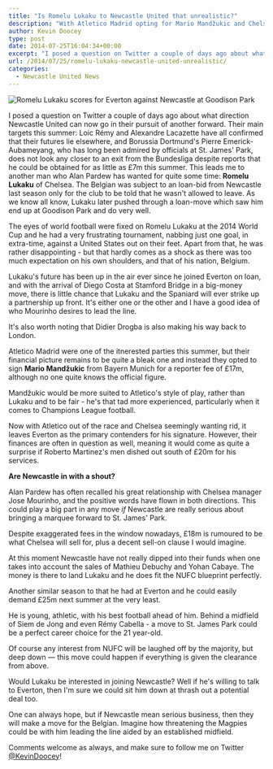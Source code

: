 ```yaml
---
title: "Is Romelu Lukaku to Newcastle United that unrealistic?"
description: "With Atletico Madrid opting for Mario Mandžukic and Chelsea bringing Diego Costa to Stamford Bridge, could Romelu Lukaku potentially depart for St. James'?"
author: Kevin Doocey
type: post
date: 2014-07-25T16:04:34+00:00
excerpt: "I posed a question on Twitter a couple of days ago about what direction Newcastle United can now go in their pursuit of another forward. Their main targets this summer: Loic Rémy and Alexandre Lacazette have.."
url: /2014/07/25/romelu-lukaku-newcastle-united-unrealistic/
categories:
  - Newcastle United News
---
```


![Romelu Lukaku scores for Everton against Newcastle at Goodison Park](https://www.tynetime.com/wp-content/uploads/2014/07/Romelu-Lukaku-Everton-Newcastle.jpg "Lukaku - Scoring one of many goals against Newcastle United last season")

I posed a question on Twitter a couple of days ago about what direction Newcastle United can now go in their pursuit of another forward. Their main targets this summer: Loic Rémy and Alexandre Lacazette have all confirmed that their futures lie elsewhere, and Borussia Dortmund's Pierre Emerick-Aubameyang, who has long been admired by officials at St. James' Park, does not look any closer to an exit from the Bundesliga despite reports that he could be obtained for as little as £7m this summer. This leads me to another man who Alan Pardew has wanted for quite some time: **Romelu Lukaku** of Chelsea. The Belgian was subject to an loan-bid from Newcastle last season only for the club to be told that he wasn't allowed to leave. As we know all know, Lukaku later pushed through a loan-move which saw him end up at Goodison Park and do very well.

The eyes of world football were fixed on Romelu Lukaku at the 2014 World Cup and he had a very frustrating tournament, nabbing just one goal, in extra-time, against a United States out on their feet. Apart from that, he was rather disappointing - but that hardly comes as a shock as there was too much expectation on his own shoulders, and that of his nation, Belgium.

Lukaku's future has been up in the air ever since he joined Everton on loan, and with the arrival of Diego Costa at Stamford Bridge in a big-money move, there is little chance that Lukaku and the Spaniard will ever strike up a partnership up front. It's either one or the other and I have a good idea of who Mourinho desires to lead the line.

It's also worth noting that Didier Drogba is also making his way back to London.

Atletico Madrid were one of the itnerested parties this summer, but their financial picture remains to be quite a bleak one and instead they opted to sign **Mario Mandžukic** from Bayern Munich for a reporter fee of £17m, although no one quite knows the official figure.

Mandžukic would be more suited to Atletico's style of play, rather than Lukaku and to be fair - he's that tad more experienced, particularly when it comes to Champions League football.

Now with Atletico out of the race and Chelsea seemingly wanting rid, it leaves Everton as the primary contenders for his signature. However, their finances are often in question as well, meaning it would come as quite a surprise if Roberto Martinez's men dished out south of £20m for his services.

**Are Newcastle in with a shout?**

Alan Pardew has often recalled his great relationship with Chelsea manager Jose Mourinho, and the positive words have flown in both directions. This could play a big part in any move *if* Newcastle are really serious about bringing a marquee forward to St. James' Park.

Despite exaggerated fees in the window nowadays, £18m is rumoured to be what Chelsea will sell for, plus a decent sell-on clause I would imagine.

At this moment Newcastle have not really dipped into their funds when one takes into account the sales of Mathieu Debuchy and Yohan Cabaye. The money is there to land Lukaku and he does fit the NUFC blueprint perfectly.

Another similar season to that he had at Everton and he could easily demand £25m next summer at the very least.

He is young, athletic, with his best football ahead of him. Behind a midfield of Siem de Jong and even Rémy Cabella - a move to St. James Park could be a perfect career choice for the 21 year-old.

Of course any interest from NUFC will be laughed off by the majority, but deep down — this move could happen if everything is given the clearance from above.

Would Lukaku be interested in joining Newcastle? Well if he's willing to talk to Everton, then I'm sure we could sit him down at thrash out a potential deal too.

One can always hope, but if Newcastle mean serious business, then they will make a move for the Belgian. Imagine how threatening the Magpies could be with him leading the line aided by an established midfield.

Comments welcome as always, and make sure to follow me on Twitter [@KevinDoocey](https://twitter.com/kevindoocey "doocey twitter")!
